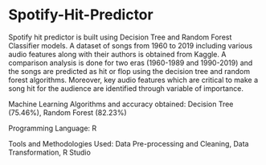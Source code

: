 # Spotify-Hit-Predictor
Spotify hit predictor is built using Decision Tree and Random Forest Classifier models. A dataset of songs from 1960 to 2019 including various audio features along with their authors is obtained from Kaggle. A comparison analysis is done for two eras (1960-1989 and 1990-2019) and the songs are predicted as hit or flop using the decision tree and random forest algorithms. Moreover, key audio features which are critical to make a song hit for the audience are identified through variable of importance.

Machine Learning Algorithms and accuracy obtained:  Decision Tree (75.46%), Random Forest (82.23%)

Programming Language: R

Tools and Methodologies Used: Data Pre-processing and Cleaning, Data Transformation, R Studio
